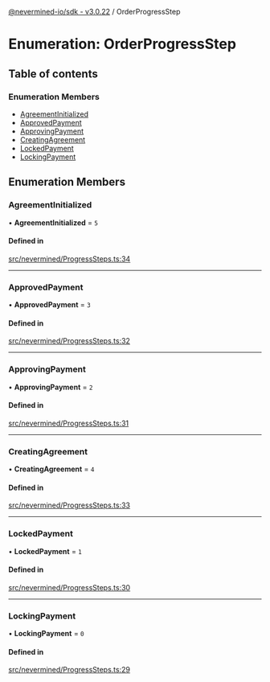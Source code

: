 [@nevermined-io/sdk - v3.0.22](../code-reference.md) / OrderProgressStep

# Enumeration: OrderProgressStep

## Table of contents

### Enumeration Members

- [AgreementInitialized](OrderProgressStep.md#agreementinitialized)
- [ApprovedPayment](OrderProgressStep.md#approvedpayment)
- [ApprovingPayment](OrderProgressStep.md#approvingpayment)
- [CreatingAgreement](OrderProgressStep.md#creatingagreement)
- [LockedPayment](OrderProgressStep.md#lockedpayment)
- [LockingPayment](OrderProgressStep.md#lockingpayment)

## Enumeration Members

### AgreementInitialized

• **AgreementInitialized** = `5`

#### Defined in

[src/nevermined/ProgressSteps.ts:34](https://github.com/nevermined-io/sdk-js/blob/362ec9def8e214a7107b1963f195c6d6585b9876/src/nevermined/ProgressSteps.ts#L34)

---

### ApprovedPayment

• **ApprovedPayment** = `3`

#### Defined in

[src/nevermined/ProgressSteps.ts:32](https://github.com/nevermined-io/sdk-js/blob/362ec9def8e214a7107b1963f195c6d6585b9876/src/nevermined/ProgressSteps.ts#L32)

---

### ApprovingPayment

• **ApprovingPayment** = `2`

#### Defined in

[src/nevermined/ProgressSteps.ts:31](https://github.com/nevermined-io/sdk-js/blob/362ec9def8e214a7107b1963f195c6d6585b9876/src/nevermined/ProgressSteps.ts#L31)

---

### CreatingAgreement

• **CreatingAgreement** = `4`

#### Defined in

[src/nevermined/ProgressSteps.ts:33](https://github.com/nevermined-io/sdk-js/blob/362ec9def8e214a7107b1963f195c6d6585b9876/src/nevermined/ProgressSteps.ts#L33)

---

### LockedPayment

• **LockedPayment** = `1`

#### Defined in

[src/nevermined/ProgressSteps.ts:30](https://github.com/nevermined-io/sdk-js/blob/362ec9def8e214a7107b1963f195c6d6585b9876/src/nevermined/ProgressSteps.ts#L30)

---

### LockingPayment

• **LockingPayment** = `0`

#### Defined in

[src/nevermined/ProgressSteps.ts:29](https://github.com/nevermined-io/sdk-js/blob/362ec9def8e214a7107b1963f195c6d6585b9876/src/nevermined/ProgressSteps.ts#L29)
